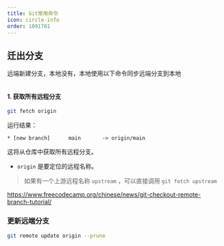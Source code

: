 ```yaml
---
title: Git常用命令
icon: circle-info
order: 1091701
---
```


## 迁出分支

远端新建分支，本地没有，本地使用以下命令同步远端分支到本地

```bash

```

#### 1. 获取所有远程分支

```bash
git fetch origin
```

运行结果：

```
* [new branch]      main       -> origin/main
```

这将从仓库中获取所有远程分支。

- `origin` 是要定位的远程名称。
  
>如果有一个上游远程名称 `upstream` ，可以直接调用 `git fetch upstream`

https://www.freecodecamp.org/chinese/news/git-checkout-remote-branch-tutorial/

### 更新远端分支

```bash
git remote update origin --prune
```
